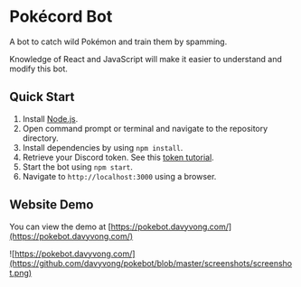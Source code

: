 # Pokécord Bot
A bot to catch wild Pokémon and train them by spamming.

Knowledge of React and JavaScript will make it easier to understand and modify this bot.

## Quick Start
1. Install [Node.js](https://nodejs.org/en/).
2. Open command prompt or terminal and navigate to the repository directory.
3. Install dependencies by using `npm install`.
4. Retrieve your Discord token. See this [token tutorial](https://github.com/TheRacingLion/Discord-SelfBot/wiki/Discord-Token-Tutorial).
5. Start the bot using `npm start`.
6. Navigate to `http://localhost:3000` using a browser.

## Website Demo
You can view the demo at [https://pokebot.davyvong.com/](https://pokebot.davyvong.com/)

![https://pokebot.davyvong.com/](https://github.com/davyvong/pokebot/blob/master/screenshots/screenshot.png)
